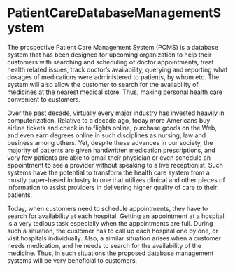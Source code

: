 # PatientCareDatabaseManagementSystem

The prospective Patient Care Management System (PCMS) is a database system that has been designed for upcoming organization to help their customers with searching and scheduling of doctor appointments, treat health related issues, track doctor’s availability, querying and reporting what dosages of medications were administered to patients, by whom etc. The system will also allow the customer to search for the availability of medicines at the nearest medical store. Thus, making personal health care convenient to customers.

Over the past decade, virtually every major industry has invested heavily in computerization. Relative to a decade ago, today more Americans buy airline tickets and check in to flights online, purchase goods on the Web, and even earn degrees online in such disciplines as nursing, law and business among others. Yet, despite these advances in our society, the majority of patients are given handwritten medication prescriptions, and very few patients are able to email their physician or even schedule an appointment to see a provider without speaking to a live receptionist. Such systems have the potential to transform the health care system from a mostly paper-based industry to one that utilizes clinical and other pieces of information to assist providers in delivering higher quality of care to their patients.

Today, when customers need to schedule appointments, they have to search for availability at each hospital. Getting an appointment at a hospital is a very tedious task especially when the appointments are full. During such a situation, the customer has to call up each hospital one by one, or visit hospitals individually. Also, a similar situation arises when a customer needs medication, and he needs to search for the availability of the medicine. Thus, in such situations the proposed database management systems will be very beneficial to customers.
